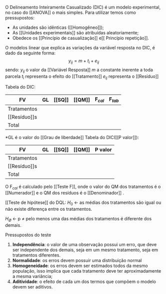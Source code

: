 O Delineamento Inteiramente Casualizado (DIC) é um modelo experimental, no caso do [[ANOVA]] o mais simples. 
Para utilizar temos como pressupostos:
- As unidades são idênticas ([[Homogêneo]]);
- As [[Unidades experimentais]] são atribuídas aleatoriamente;
- Obedece os [[Princípio de casualização]] e[[ Princípio repetição]].


O modelos linear que explica as variações da variável resposta no DIC, é dado da seguinte forma:
$$y_{ij}=m+t_i+e_{ij}$$
sendo:
$y_{ij}$ o valor da [[Variável Resposta]]
$m$ a constante inerente a toda parcela
$t_{i}$ representa o efeito do [[Tratamento]]
$e_{ij}$ representa o [[Resíduo]]

Tabela do DIC:

| FV           | GL  | [[SQ]] | [[QM]] | F$_{cal}$ | F$_{tab}$ |
| ------------ | --- | ------ | ------ | --------- | --------- |
| Tratamentos  |     |        |        |           |           |
| [[Resíduo]]s |     |        |        |           |           |
| Total        |     |        |        |           |           |
*GL é o valor do [[Grau de liberdade]]
Tabela do DIC([[P valor]]):

| FV           | GL  | [[SQ]] | [[QM]] | P valor |
| ------------ | --- | ------ | ------ | ------- |
| Tratamentos  |     |        |        |         |
| [[Resíduo]]s |     |        |        |         |
| Total        |     |        |        |         |
O F$_{cal}$ é calculado pelo [[Teste F]], onde o valor do QM dos tratamentos é o [[Numerador]] e o QM dos resíduos é o [[Denominador]] .

[[Teste de hipótese]] do DQL:
$H_0$ <- as médias dos tratamentos são igual ou não existe diferença entre os tratamentos.

$H_Ø$ <- p ≠ pelo menos uma das médias dos tratamentos é diferente dos demais.

Pressupostos do teste 
1. **Independência**: o valor de uma observação possui um erro, que deve ser independente dos demais, seja em um mesmo tratamento, seja em tratamentos diferentes.
2. **Normalidade**: os erros devem possuir uma distribuição normal
3. **Homogeneidade**: os erros devem ser estimados todos da mesmo população, isso implica que cada tratamento deve ter aproximadamente a mesma variância;
4. **Aditividade**: o efeito de cada um dos termos que compõem o modelo devem ser aditivos.